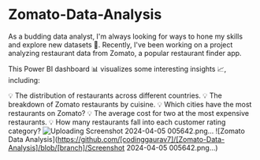 # Zomato-Data-Analysis
As a budding data analyst, I'm always looking for ways to hone my skills and explore new datasets 📑. Recently, I've been working on a project analyzing restaurant data from Zomato, a popular restaurant finder app.

This Power BI dashboard 📊 visualizes some interesting insights 📈, including:

💡 The distribution of restaurants across different countries.
💡 The breakdown of Zomato restaurants by cuisine.
💡 Which cities have the most restaurants on Zomato?
💡 The average cost for two at the most expensive restaurants.
💡 How many restaurants fall into each customer rating category?
![Uploading Screenshot 2024-04-05 005642.png…]()
![Zomato Data Analysis](https://github.com/[codinggaurav7]/[Zomato-Data-Analysis]/blob/[branch]/Screenshot 2024-04-05 005642.png…)
